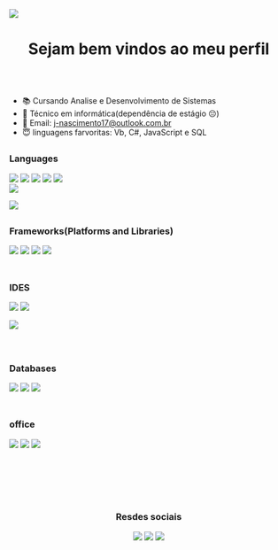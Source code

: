 <!--<img align="left" src ="https://ttotblog.files.wordpress.com/2014/10/tumblr_mm3mdz4jip1sp5yuho1_250.gif">-->
<img align ="center" src ="https://images-wixmp-ed30a86b8c4ca887773594c2.wixmp.com/f/ee4c039d-bca3-4b5c-9177-402428a34d44/dekgcj6-b6016d0e-bdb0-4077-ad72-b32138832be5.gif?token=eyJ0eXAiOiJKV1QiLCJhbGciOiJIUzI1NiJ9.eyJzdWIiOiJ1cm46YXBwOjdlMGQxODg5ODIyNjQzNzNhNWYwZDQxNWVhMGQyNmUwIiwiaXNzIjoidXJuOmFwcDo3ZTBkMTg4OTgyMjY0MzczYTVmMGQ0MTVlYTBkMjZlMCIsIm9iaiI6W1t7InBhdGgiOiJcL2ZcL2VlNGMwMzlkLWJjYTMtNGI1Yy05MTc3LTQwMjQyOGEzNGQ0NFwvZGVrZ2NqNi1iNjAxNmQwZS1iZGIwLTQwNzctYWQ3Mi1iMzIxMzg4MzJiZTUuZ2lmIn1dXSwiYXVkIjpbInVybjpzZXJ2aWNlOmZpbGUuZG93bmxvYWQiXX0.fJfdcwpfK9nekbrD77PIEOTUvw0YbyrR-m10aeU9QUU">

<h1 align="center"> Sejam bem vindos ao meu perfil </h1>

<br> <br>

- 📚 Cursando Analise e Desenvolvimento de Sistemas
- 📜 Técnico em informática(dependência de estágio 😔)
- 📧 Email: j-nascimento17@outlook.com.br
- 😇 linguagens farvoritas: Vb, C#, JavaScript e SQL

##

### Languages

<div>
 
<!--<img src ="https://img.shields.io/badge/markdown-%23000000.svg?style=for-the-badge&logo=markdown&logoColor=white">-->
        
<img src ="https://img.shields.io/badge/html5-%23E34F26.svg?style=for-the-badge&logo=html5&logoColor=white">
                      
<img src ="https://img.shields.io/badge/css3-%231572B6.svg?style=for-the-badge&logo=css3&logoColor=white">
        
<img src ="https://img.shields.io/badge/javascript-%23323330.svg?style=for-the-badge&logo=javascript&logoColor=%23F7DF1E">
        
<img src ="https://img.shields.io/badge/php-%23777BB4.svg?style=for-the-badge&logo=php&logoColor=white">
                      
<img src ="https://img.shields.io/badge/c%23-%23239120.svg?style=for-the-badge&logo=c-sharp&logoColor=white">
        
</div>

<div>     
<a href="https://github.com/JNascimento-droid" target="_blank"><img wight = "20%" src="https://github-readme-stats.vercel.app/api?username=JNascimento-droid&show_icons=true&theme=tokyonight&include_all_commits=true&count_private=true"/></a>

<a href="https://github.com/JNascimento-droid" target="_blank"><img wight = "20%" src="https://github-readme-stats.vercel.app/api/top-langs/?username=JNascimento-droid&layout=compact&langs_count=1&theme=tokyonight"/></a>
</div>

##

### Frameworks(Platforms and Libraries)

<div>   
                    
<img src ="https://img.shields.io/badge/SASS-hotpink.svg?style=for-the-badge&logo=SASS&logoColor=white">
                      
<img src ="https://img.shields.io/badge/jquery-%230769AD.svg?style=for-the-badge&logo=jquery&logoColor=white">
                       
<img src ="https://img.shields.io/badge/node.js-6DA55F?style=for-the-badge&logo=node.js&logoColor=white">
        
<img src ="https://img.shields.io/badge/.NET-5C2D91?style=for-the-badge&logo=.net&logoColor=white">
                      
</div>

<br>

##

### IDES

<div>
 
<img src ="https://img.shields.io/badge/Visual%20Studio%20Code-0078d7.svg?style=for-the-badge&logo=visual-studio-code&logoColor=white">
   
<img src ="https://img.shields.io/badge/Visual%20Studio-5C2D91.svg?style=for-the-badge&logo=visual-studio&logoColor=white">
  
<a href=https://codepen.io/JN2020 target="_blank"><img src ="https://img.shields.io/badge/Codepen-000000?style=for-the-badge&logo=codepen&logoColor=white"></a>
</div>

<br>

##

### Databases

<div>
   
<img src ="https://img.shields.io/badge/Microsoft%20SQL%20Sever-CC2927?style=for-the-badge&logo=microsoft%20sql%20server&logoColor=white">
   
<img src ="https://img.shields.io/badge/mysql-%2300f.svg?style=for-the-badge&logo=mysql&logoColor=white">
        
<img src ="https://img.shields.io/badge/Microsoft_Access-A4373A?style=for-the-badge&logo=microsoft-access&logoColor=white">
 
</div>

<br>

##

### office
<div>
   
<img src ="https://img.shields.io/badge/Microsoft_Excel-217346?style=for-the-badge&logo=microsoft-excel&logoColor=white">
   
<img src ="https://img.shields.io/badge/Microsoft_Word-2B579A?style=for-the-badge&logo=microsoft-word&logoColor=white">
        
<img src ="https://img.shields.io/badge/Microsoft_PowerPoint-B7472A?style=for-the-badge&logo=microsoft-powerpoint&logoColor=white">
   
</div>

<br><br><br><br>

##

<h3 align ="center">Resdes sociais</h3>

<div align ="center">
   
<img src ="https://img.shields.io/badge/Instagram-%23E4405F.svg?style=for-the-badge&logo=Instagram&logoColor=white">
        
<img src ="https://img.shields.io/badge/Facebook-%231877F2.svg?style=for-the-badge&logo=Facebook&logoColor=white">
        
<img src ="https://img.shields.io/badge/Gmail-D14836?style=for-the-badge&logo=gmail&logoColor=white">
   
</div>
